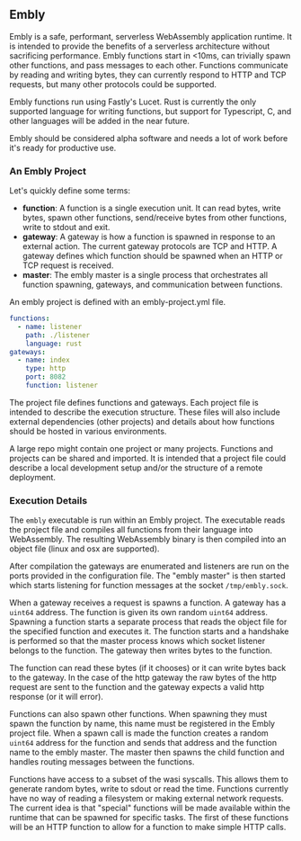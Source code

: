 ## Embly

Embly is a safe, performant, serverless WebAssembly application runtime. It is intended to provide the benefits of a
serverless architecture without sacrificing performance. Embly functions start in <10ms, can trivially spawn
other functions, and pass messages to each other. Functions communicate by reading and writing bytes, they
can currently respond to HTTP and TCP requests, but many other protocols could be supported.

Embly functions run using Fastly's Lucet. Rust is currently the only supported language for writing
functions, but support for Typescript, C, and other languages will be added in the near future.

Embly should be considered alpha software and needs a lot of work before it's ready for productive use.

### An Embly Project

Let's quickly define some terms:

- **function**: A function is a single execution unit. It can read bytes, write bytes, spawn other functions, send/receive bytes from
  other functions, write to stdout and exit.
- **gateway**: A gateway is how a function is spawned in response to an external action. The current gateway protocols
  are TCP and HTTP. A gateway defines which function should be spawned when an HTTP or TCP request is received.
- **master**: The embly master is a single process that orchestrates all function spawning, gateways, and communication
  between functions.

An embly project is defined with an embly-project.yml file.

```yml
functions:
  - name: listener
    path: ./listener
    language: rust
gateways:
  - name: index
    type: http
    port: 8082
    function: listener
```

The project file defines functions and gateways. Each project file is intended to describe the execution structure.
These files will also include external dependencies (other projects) and details about how functions should be
hosted in various environments.

A large repo might contain one project or many projects. Functions and projects can be shared and imported. It
is intended that a project file could describe a local development setup and/or the structure of a remote deployment.

### Execution Details

The `embly` executable is run within an Embly project. The executable reads the project file and compiles
all functions from their language into WebAssembly. The resulting WebAssembly binary is then compiled into
an object file (linux and osx are supported).

After compilation the gateways are enumerated and listeners are run on the ports provided in the configuration
file. The "embly master" is then started which starts listening for function messages at the socket `/tmp/embly.sock`.

When a gateway receives a request is spawns a function. A gateway has a `uint64` address. The function is
given its own random `uint64` address. Spawning a function starts a separate process that reads the
object file for the specified function and executes it. The function starts and a handshake is performed so that the
master process knows which socket listener belongs to the function. The gateway then writes bytes to the
function.

The function can read these bytes (if it chooses) or it can write bytes back to the gateway. In the case
of the http gateway the raw bytes of the http request are sent to the function and the gateway expects a
valid http response (or it will error).

Functions can also spawn other functions. When spawning they must spawn the function by name, this name must
be registered in the Embly project file. When a spawn call is made the function creates a random `uint64`
address for the function and sends that address and the function name to the embly master. The master then
spawns the child function and handles routing messages between the functions.

Functions have access to a subset of the wasi syscalls. This allows them to generate random bytes, write to sdout
or read the time. Functions currently have no way of reading a filesystem or making external network requests.
The current idea is that "special" functions will be made available within the runtime that can be spawned for
specific tasks. The first of these functions will be an HTTP function to allow for a function to make simple
HTTP calls.

